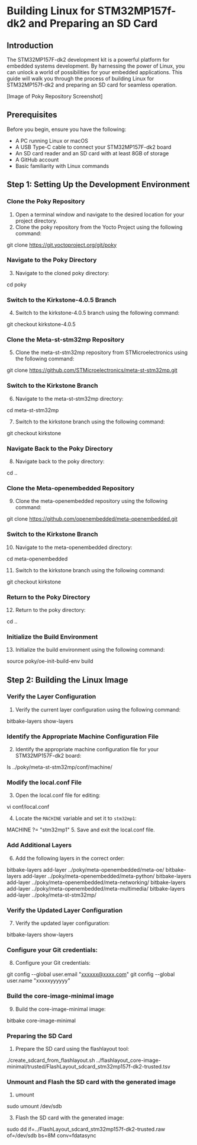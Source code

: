 # Building Linux for STM32MP157f-dk2 and Preparing an SD Card



## Introduction

The STM32MP157F-dk2 development kit is a powerful platform for embedded systems development. By harnessing the power of Linux, you can unlock a world of possibilities for your embedded applications. This guide will walk you through the process of building Linux for STM32MP157f-dk2 and preparing an SD card for seamless operation.

[Image of Poky Repository Screenshot]

## Prerequisites

Before you begin, ensure you have the following:

* A PC running Linux or macOS
* A USB Type-C cable to connect your STM32MP157F-dk2 board
* An SD card reader and an SD card with at least 8GB of storage
* A GitHub account
* Basic familiarity with Linux commands

## Step 1: Setting Up the Development Environment

### Clone the Poky Repository

1. Open a terminal window and navigate to the desired location for your project directory.
2. Clone the poky repository from the Yocto Project using the following command:

git clone https://git.yoctoproject.org/git/poky

### Navigate to the Poky Directory

3. Navigate to the cloned poky directory:

cd poky

### Switch to the Kirkstone-4.0.5 Branch

4. Switch to the kirkstone-4.0.5 branch using the following command:

git checkout kirkstone-4.0.5

### Clone the Meta-st-stm32mp Repository

5. Clone the meta-st-stm32mp repository from STMicroelectronics using the following command:

git clone https://github.com/STMicroelectronics/meta-st-stm32mp.git


### Switch to the Kirkstone Branch

6. Navigate to the meta-st-stm32mp directory:

cd meta-st-stm32mp


7. Switch to the kirkstone branch using the following command:

git checkout kirkstone


### Navigate Back to the Poky Directory

8. Navigate back to the poky directory:

cd ..


### Clone the Meta-openembedded Repository

9. Clone the meta-openembedded repository using the following command:

git clone https://github.com/openembedded/meta-openembedded.git


### Switch to the Kirkstone Branch

10. Navigate to the meta-openembedded directory:

cd meta-openembedded


11. Switch to the kirkstone branch using the following command:

git checkout kirkstone


### Return to the Poky Directory

12. Return to the poky directory:

cd ..


### Initialize the Build Environment

13. Initialize the build environment using the following command:

source poky/oe-init-build-env build


## Step 2: Building the Linux Image

### Verify the Layer Configuration

1. Verify the current layer configuration using the following command:

bitbake-layers show-layers

### Identify the Appropriate Machine Configuration File

2. Identify the appropriate machine configuration file for your STM32MP157F-dk2 board:

ls ../poky/meta-st-stm32mp/conf/machine/

### Modify the local.conf File

3. Open the local.conf file for editing:

vi conf/local.conf

4. Locate the `MACHINE` variable and set it to `stm32mp1`:

MACHINE ?= "stm32mp1"
5. Save and exit the local.conf file.

### Add Additional Layers

6. Add the following layers in the correct order:

bitbake-layers add-layer ../poky/meta-openembedded/meta-oe/
bitbake-layers add-layer ../poky/meta-openembedded/meta-python/
bitbake-layers add-layer ../poky/meta-openembedded/meta-networking/
bitbake-layers add-layer ../poky/meta-openembedded/meta-multimedia/
bitbake-layers add-layer ../poky/meta-st-stm32mp/

### Verify the Updated Layer Configuration

7. Verify the updated layer configuration:

bitbake-layers show-layers

### Configure your Git credentials:
8. Configure your Git credentials:

git config --global user.email "xxxxxx@xxxx.com"
git config --global user.name "xxxxxyyyyyy"

### Build the core-image-minimal image
9. Build the core-image-minimal image:
    
bitbake core-image-minimal

### Preparing the SD Card
1. Prepare the SD card using the flashlayout tool:
   
./create_sdcard_from_flashlayout.sh ../flashlayout_core-image-minimal/trusted/FlashLayout_sdcard_stm32mp157f-dk2-trusted.tsv

### Unmount and Flash the SD card with the generated image
1. umount
   
sudo umount /dev/sdb

3. Flash the SD card with the generated image:
   
sudo dd if=../FlashLayout_sdcard_stm32mp157f-dk2-trusted.raw of=/dev/sdb bs=8M conv=fdatasync
